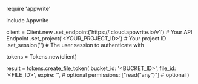 require 'appwrite'

include Appwrite

client = Client.new
    .set_endpoint('https://<REGION>.cloud.appwrite.io/v1') # Your API Endpoint
    .set_project('<YOUR_PROJECT_ID>') # Your project ID
    .set_session('') # The user session to authenticate with

tokens = Tokens.new(client)

result = tokens.create_file_token(
    bucket_id: '<BUCKET_ID>',
    file_id: '<FILE_ID>',
    expire: '', # optional
    permissions: ["read("any")"] # optional
)
